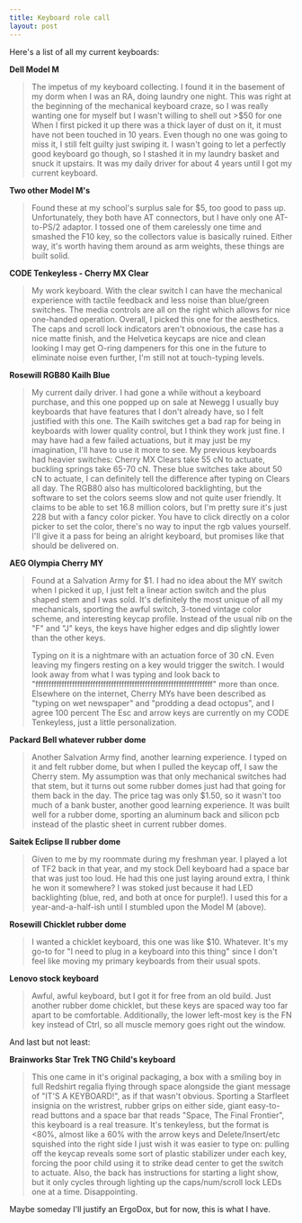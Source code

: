 ```yaml
---
title: Keyboard role call
layout: post
---
```


Here's a list of all my current keyboards:

**Dell Model M**

> The impetus of my keyboard collecting.
> I found it in the basement of my dorm when I was an RA, doing laundry one night.
> This was right at the beginning of the mechanical keyboard craze, so I was really wanting one for myself but I wasn't willing to shell out >$50 for one
> When I first picked it up there was a thick layer of dust on it, it must have not been touched in 10 years.
> Even though no one was going to miss it, I still felt guilty just swiping it.
> I wasn't going to let a perfectly good keyboard go though, so I stashed it in my laundry basket and snuck it upstairs.
> It was my daily driver for about 4 years until I got my current keyboard.

**Two other Model M's**

> Found these at my school's surplus sale for $5, too good to pass up.
> Unfortunately, they both have AT connectors, but I have only one AT-to-PS/2 adaptor.
> I tossed one of them carelessly one time and smashed the F10 key, so the collectors value is basically ruined.
> Either way, it's worth having them around as arm weights, these things are built solid.

**CODE Tenkeyless - Cherry MX Clear**

> My work keyboard.
> With the clear switch I can have the mechanical experience with tactile feedback and less noise than blue/green switches.
> The media controls are all on the right which allows for nice one-handed operation.
> Overall, I picked this one for the aesthetics.
> The caps and scroll lock indicators aren't obnoxious, the case has a nice matte finish, and the Helvetica keycaps are nice and clean looking
> I may get O-ring dampeners for this one in the future to eliminate noise even further, I'm still not at touch-typing levels.

**Rosewill RGB80 Kailh Blue**

> My current daily driver.
> I had gone a while without a keyboard purchase, and this one popped up on sale at Newegg
> I usually buy keyboards that have features that I don't already have, so I felt justified with this one.
> The Kailh switches get a bad rap for being in keyboards with lower quality control, but I think they work just fine.
> I may have had a few failed actuations, but it may just be my imagination, I'll have to use it more to see.
> My previous keyboards had heavier switches:
> Cherry MX Clears take 55 cN to actuate, buckling springs take 65-70 cN.
> These blue switches take about 50 cN to actuate, I can definitely tell the difference after typing on Clears all day.
> The RGB80 also has multicolored backlighting, but the software to set the colors seems slow and not quite user friendly.
> It claims to be able to set 16.8 million colors, but I'm pretty sure it's just 228 but with a fancy color picker.
> You have to click directly on a color picker to set the color, there's no way to input the rgb values yourself.
> I'll give it a pass for being an alright keyboard, but promises like that should be delivered on.

**AEG Olympia Cherry MY**

> Found at a Salvation Army for $1.
> I had no idea about the MY switch when I picked it up, I just felt a linear action switch and the plus shaped stem and I was sold.
> It's definitely the most unique of all my mechanicals, sporting the awful switch, 3-toned vintage color scheme, and interesting keycap profile.
> Instead of the usual nib on the "F" and "J" keys, the keys have higher edges and dip slightly lower than the other keys.
> 
> Typing on it is a nightmare with an actuation force of 30 cN.
> Even leaving my fingers resting on a key would trigger the switch. 
> I would look away from what I was typing and look back to "ffffffffffffffffffffffffffffffffffffffffffffffffffffffffffffffffffff" more than once.
> Elsewhere on the internet, Cherry MYs have been described as "typing on wet newspaper" and "prodding a dead octopus", and I agree 100 percent
> The Esc and arrow keys are currently on my CODE Tenkeyless, just a little personalization.

**Packard Bell whatever rubber dome**

> Another Salvation Army find, another learning experience.
> I typed on it and felt rubber dome, but when I pulled the keycap off, I saw the Cherry stem.
> My assumption was that only mechanical switches had that stem, but it turns out some rubber domes just had that going for them back in the day.
> The price tag was only $1.50, so it wasn't too much of a bank buster, another good learning experience.
> It was built well for a rubber dome, sporting an aluminum back and silicon pcb instead of the plastic sheet in current rubber domes.

**Saitek Eclipse II rubber dome**

> Given to me by my roommate during my freshman year.
> I played a lot of TF2 back in that year, and my stock Dell keyboard had a space bar that was just too loud.
> He had this one just laying around extra, I think he won it somewhere?
> I was stoked just because it had LED backlighting (blue, red, and both at once for purple!).
> I used this for a year-and-a-half-ish until I stumbled upon the Model M (above).

**Rosewill Chicklet rubber dome**

> I wanted a chicklet keyboard, this one was like $10.  Whatever.
> It's my go-to for "I need to plug in a keyboard into this thing" since I don't feel like moving my primary keyboards from their usual spots.

**Lenovo stock keyboard**

> Awful, awful keyboard, but I got it for free from an old build.
> Just another rubber dome chicklet, but these keys are spaced way too far apart to be comfortable.
> Additionally, the lower left-most key is the FN key instead of Ctrl, so all muscle memory goes right out the window.

And last but not least:

**Brainworks Star Trek TNG Child's keyboard**

> This one came in it's original packaging, a box with a smiling boy in full Redshirt regalia flying through space alongside the giant message of "IT'S A KEYBOARD!", as if that wasn't obvious.
> Sporting a Starfleet insignia on the wristrest, rubber grips on either side, giant easy-to-read buttons and a space bar that reads "Space, The Final Frontier", this keyboard is a real treasure.
> It's tenkeyless, but the format is <80%, almost like a 60% with the arrow keys and Delete/Insert/etc squished into the right side
> I just wish it was easier to type on: pulling off the keycap reveals some sort of plastic stabilizer under each key, forcing the poor child using it to strike dead center to get the switch to actuate.
> Also, the back has instructions for starting a light show, but it only cycles through lighting up the caps/num/scroll lock LEDs one at a time. Disappointing.

Maybe someday I'll justify an ErgoDox, but for now, this is what I have.